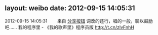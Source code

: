 layout: weibo
date: 2012-09-15 14:05:31
---
2012-09-15 14:05:31  &nbsp;&nbsp;&nbsp;&nbsp;&nbsp;&nbsp; 来自 <a href="http://app.weibo.com/t/feed/cUcI1A" rel="nofollow">分享按钮</a>
词改的还行，唱的一般，聊以鼓励吧…… 我的程序里 - 《我的歌声里》程序员版 http://t.cn/zlvFnhH ​​​
